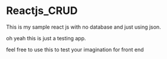 # Reactjs_CRUD

This is my sample react js with no database and just using json.

oh yeah this is just a testing app.

feel free to use this to test your imagination for front end
